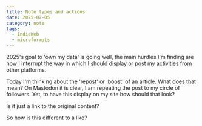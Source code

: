 ```yaml
---
title: Note types and actions
date: 2025-02-05
category: note
tags:
  - IndieWeb
  - microformats
---
```


2025's goal to 'own my data' is going well, the main hurdles I'm finding are how I interrupt the way in which I should display or post my activities from other platforms.

Today I'm thinking about the 'repost' or 'boost' of an article. What does that mean?
On Mastodon it is clear, I am repeating the post to my circle of followers.
Yet, to have this display on my site how should that look?

Is it just a link to the original content?

So how is this different to a like?

